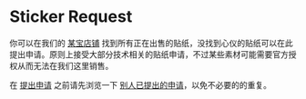 # Sticker Request

你可以在我们的 [某宝店铺](https://stickeroverflow.taobao.com) 找到所有正在出售的贴纸，没找到心仪的贴纸可以在此提出申请。原则上接受大部分技术相关的贴纸申请，不过某些素材可能需要官方授权从而无法在我们这里销售。

在 [提出申请](https://github.com/stickeroverflow/sticker-requests/issues/new) 之前请先浏览一下 [别人已提出的申请](https://github.com/stickeroverflow/sticker-requests/issues)，以免不必要的的重复。
